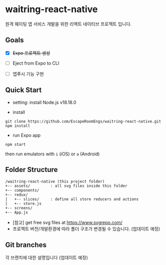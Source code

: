 # waitring-react-native
원격 웨이팅 앱 서비스 개발을 위한 리액트 네이티브 프로젝트 입니다.


## Goals
- [x] <s>Expo 프로젝트 생성</s>
- [ ] Eject from Expo to CLI
- [ ] 앱푸시 기능 구현


## Quick Start
+ setting: install Node.js v18.18.0

+ install
```
git clone https://github.com/EscapeRoomEngs/waitring-react-native.git
npm install
```

+ run Expo app
```
npm start
```
then run emulators with `i` (iOS) or `a` (Android)


## Folder Structure
```
/waitring-react-native (this project folder)
+-- assets/         : all svg files inside this folder
+-- components/
+-- redux/
|   +-- slices/     : define all store reducers and actions
|   +-- store.js
+-- screens/
+-- App.js
```
+ [참고] get free svg files at https://www.svgrepo.com/
+ 프로젝트 버전/개발환경에 따라 폴더 구조가 변경될 수 있습니다. (업데이트 예정)


## Git branches
각 브랜치에 대한 설명입니다
(업데이트 예정)